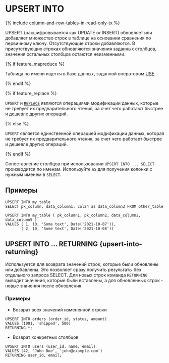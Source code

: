 # UPSERT INTO

{% include [column-and-row-tables-in-read-only-tx](../_includes/limitation-column-row-in-read-only-tx-warn.md) %}

UPSERT (расшифровывается как UPDATE or INSERT) обновляет или добавляет множество строк в таблице на основании сравнения по первичному ключу. Отсутствующие строки добавляются. В присутствующих строках обновляются значения заданных столбцов, значения остальных столбцов остаются неизменными.

{% if feature_mapreduce %}

Таблица по имени ищется в базе данных, заданной оператором [USE](use.md).

{% endif %}

{% if feature_replace %}

`UPSERT` и [`REPLACE`](replace_into.md) являются операциями модификации данных, которые не требует их предварительного чтения, за счет чего работают быстрее и дешевле других операций.

{% else %}

`UPSERT` является единственной операцией модификации данных, которая не требует их предварительного чтения, за счет чего работает быстрее и дешевле других операций.

{% endif %}

Сопоставление столбцов при использовании `UPSERT INTO ... SELECT` производится по именам. Используйте `AS` для получения колонки с нужным именем в `SELECT`.

## Примеры

```yql
UPSERT INTO my_table
SELECT pk_column, data_column1, col24 as data_column3 FROM other_table
```

```yql
UPSERT INTO my_table ( pk_column1, pk_column2, data_column2, data_column5 )
VALUES ( 1, 10, 'Some text', Date('2021-10-07')),
       ( 2, 10, 'Some text', Date('2021-10-08'))
```

## UPSERT INTO ... RETURNING {upsert-into-returning}

Используется для возврата значений строк, которые были обновлены или добавлены. Это позволяет сразу получить результаты без отдельного запроса SELECT. 
Для новых строк команда `RETURNING` выводит значения, которые были вставлены, а для обновленных строк - новые значения после обновления.

### Примеры

* Возврат всех значений измененной строки

```yql
UPSERT INTO orders (order_id, status, amount)
VALUES (1001, 'shipped', 500)
RETURNING *;
```

* Возврат конкретных столбцов

```yql
UPSERT INTO users (user_id, name, email)
VALUES (42, 'John Doe', 'john@example.com')
RETURNING user_id, email;
```